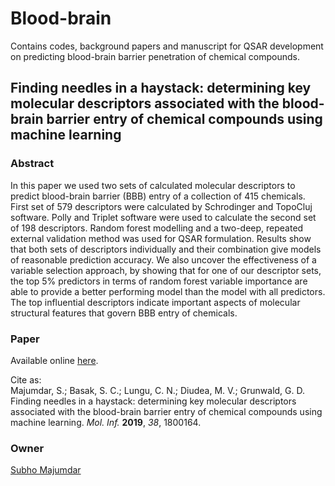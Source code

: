# Blood-brain

Contains codes, background papers and manuscript for QSAR development on predicting blood-brain barrier penetration of chemical compounds.

## Finding needles in a haystack: determining key molecular descriptors associated with the blood-brain barrier entry of chemical compounds using machine learning

### Abstract
In this paper we used two sets of calculated molecular descriptors to predict blood-brain barrier (BBB) entry of a collection of 415 chemicals.  First set of 579 descriptors were calculated by Schrodinger and TopoCluj software.  Polly and Triplet software were used to calculate the second set of 198 descriptors.  Random forest modelling and a two-deep, repeated external validation method was used for QSAR formulation.  Results show that both sets of descriptors individually and their combination give models of reasonable prediction accuracy. We also uncover the effectiveness of a variable selection approach, by showing that for one of our descriptor sets, the top 5% predictors in terms of random forest variable importance are able to provide a better performing model than the model with all predictors. The top influential descriptors indicate important aspects of molecular structural features that govern BBB entry of chemicals.

### Paper
Available online [here](https://onlinelibrary.wiley.com/doi/abs/10.1002/minf.201800164).

Cite as:  
Majumdar, S.; Basak, S. C.; Lungu, C. N.; Diudea, M. V.; Grunwald, G. D.
Finding needles in a haystack: determining key molecular descriptors associated with the blood-brain barrier entry of chemical compounds using machine learning.
*Mol. Inf.* **2019**, *38*, 1800164.

### Owner
[Subho Majumdar](mailto:zoom.subha@gmail.com)
